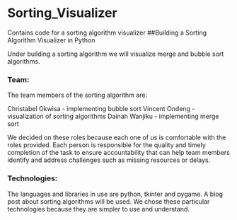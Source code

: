 # Sorting_Visualizer
Contains code for a sorting algorithm visualizer
##Building a Sorting Algorithm Visualizer in Python

Under building a sorting algorithm we will visualize merge and bubble sort algorithms.

### Team:
The team members of the sorting algorithm are:

Christabel Okwisa -  implementing bubble sort
Vincent Ondeng - visualization of sorting algorithms
Dainah Wanjiku - implementing merge sort

We decided on these roles because each one of us is comfortable with the roles provided.
Each person is responsible for the quality and timely completion of the task to ensure accountability that can help team members identify and address challenges such as missing resources or delays.

### Technologies:

The languages and libraries in use are python, tkinter and pygame. A blog post about sorting algorithms will be used.
We chose these particular technologies because they are simpler to use and understand. 
